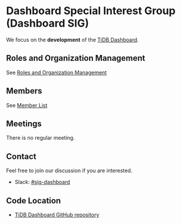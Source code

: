 # Dashboard Special Interest Group (Dashboard SIG)

We focus on the **development** of the [TiDB Dashboard](https://github.com/pingcap-incubator/tidb-dashboard).

## Roles and Organization Management

See [Roles and Organization Management](./roles-and-organization-management.md)

## Members

See [Member List](./member-list.md)

## Meetings

There is no regular meeting.

## Contact

Feel free to join our discussion if you are interested.

- Slack: [#sig-dashboard](https://slack.tidb.io/invite?team=tidb-community&channel=sig-dashboard&ref=github_sig)

## Code Location

- [TiDB Dashboard GitHub repository](https://github.com/pingcap-incubator/tidb-dashboard)
